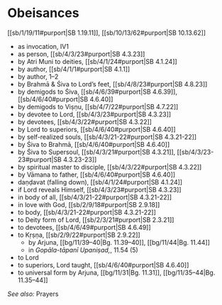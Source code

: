 # Obeisances

[[sb/1/19/11#purport|SB 1.19.11]], [[sb/10/13/62#purport|SB 10.13.62]]

* as invocation, IV1
* as person, [[sb/4/3/23#purport|SB 4.3.23]]
* by Atri Muni to deities, [[sb/4/1/24#purport|SB 4.1.24]]
* by author, [[sb/4/1/1#purport|SB 4.1.1]]
* by author, 1–2
* by Brahmā & Śiva to Lord’s feet, [[sb/4/8/23#purport|SB 4.8.23]]
* by demigods to Śiva, [[sb/4/6/39#purport|SB 4.6.39]], [[sb/4/6/40#purport|SB 4.6.40]]
* by demigods to Viṣṇu, [[sb/4/7/22#purport|SB 4.7.22]]
* by devotee to Lord, [[sb/4/3/23#purport|SB 4.3.23]]
* by devotees, [[sb/4/3/22#purport|SB 4.3.22]]
* by Lord to superiors, [[sb/4/6/40#purport|SB 4.6.40]]
* by self-realized souls, [[sb/4/3/21-22#purport|SB 4.3.21-22]]
* by Śiva to Brahmā, [[sb/4/6/40#purport|SB 4.6.40]]
* by Śiva to Supersoul, [[sb/4/3/21#purport|SB 4.3.21]], [[sb/4/3/23-23#purport|SB 4.3.23-23]]
* by spiritual master to disciple, [[sb/4/3/22#purport|SB 4.3.22]]
* by Vāmana to father, [[sb/4/6/40#purport|SB 4.6.40]]
* daṇḍavat (falling down), [[sb/4/1/24#purport|SB 4.1.24]]
* if Lord reveals Himself, [[sb/4/3/23#purport|SB 4.3.23]]
* in body of all, [[sb/4/3/21-22#purport|SB 4.3.21-22]]
* in love with God, [[sb/2/9/18#purport|SB 2.9.18]]
* to body, [[sb/4/3/21-22#purport|SB 4.3.21-22]]
* to Deity form of Lord, [[sb/2/3/21#purport|SB 2.3.21]]
* to devotees, [[sb/4/6/49#purport|SB 4.6.49]]
* to Kṛṣṇa, [[sb/2/9/22#purport|SB 2.9.22]]
  * by Arjuna, [[bg/11/39–40|Bg. 11.39–40]], [[bg/11/44|Bg. 11.44]]
  * in *Gopāla-tāpanī Upaniṣad,*, 11.54 (5)
* to Lord
* to superiors, Lord taught, [[sb/4/6/40#purport|SB 4.6.40]]
* to universal form by Arjuna, [[bg/11/31|Bg. 11.31]], [[bg/11/35–44|Bg. 11.35–44]]

*See also:* Prayers
